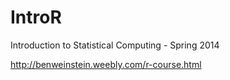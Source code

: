 IntroR
======

Introduction to Statistical Computing - Spring 2014

http://benweinstein.weebly.com/r-course.html

